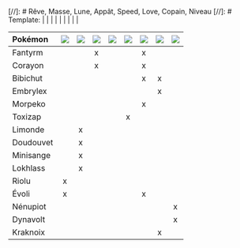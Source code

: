 [//]: # Rêve, Masse, Lune, Appât, Speed, Love, Copain, Niveau
[//]: # Template: | | | | | | | | |

|Pokémon|![](https://www.pokepedia.fr/images/b/b3/R%C3%AAve_Ball.png)|![](https://www.pokepedia.fr/images/8/8e/Masse_Ball.png)|![](https://www.pokepedia.fr/images/d/df/Lune_Ball.png)|![](https://www.pokepedia.fr/images/8/80/App%C3%A2t_Ball.png)|![](https://www.pokepedia.fr/images/0/03/Speed_Ball.png)|![](https://www.pokepedia.fr/images/0/0d/Love_Ball.png)|![](https://www.pokepedia.fr/images/c/c9/Copain_Ball.png)|![](https://www.pokepedia.fr/images/9/9d/Niveau_Ball.png)|
|:----------|:----------:|:----------:|:----------:|:----------:|:----------:|:----------:|:----------:|:----------:|
|Fantyrm  | | |x| | |x| | |
|Corayon  | | |x| | |x| | |
|Bibichut | | | | | |x|x| |
|Embrylex | | | | | | |x| |
|Morpeko  | | | | | |x| | |
|Toxizap  | | | | |x| | | |
|Limonde  | |x| | | | | | |
|Doudouvet| |x| | | | | | |
|Minisange| |x| | | | | | |
|Lokhlass | |x| | | | | | |
|Riolu    |x| | | | | | | |
|Évoli    |x| | | | |x| | |
|Nénupiot | | | | | | | |x|
|Dynavolt | | | | | | | |x|
|Kraknoix | | | | | | |x| |
